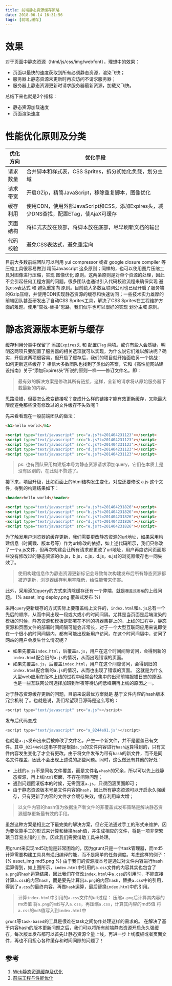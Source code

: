 ```yaml
---
title: 前端静态资源缓存策略
date: 2018-06-14 16:31:56
tags: [前端,缓存]
---
```


# 效果
对于页面中静态资源（html/js/css/img/webfont），理想中的效果：

- 页面以最快的速度获取到所有必须静态资源，渲染飞快；
- 服务器上静态资源未更新时再次访问不请求服务器；
- 服务器上静态资源更新时请求服务器最新资源，加载又飞快。

总结下来也就是2个指标：

- 静态资源加载速度
- 页面渲染速度
<!-- more -->
# 性能优化原则及分类
| 优化方向 | 优化手段 |
| - | - |
| 请求数量 | 合并脚本和样式表，CSS Sprites，拆分初始化负载，划分主域 |
| 请求带宽 | 开启GZip，精简JavaScript，移除重复脚本，图像优化 |
| 缓存利用 | 使用CDN，使用外部JavaScript和CSS，添加Expires头，减少DNS查找，配置ETag，使AjaX可缓存 |
| 页面结构 | 将样式表放在顶部，将脚本放在底部，尽早刷新文档的输出 |
| 代码校验 | 避免CSS表达式，避免重定向 |

目前大多数前端团队可以利用 yui compressor 或者 google closure compiler 等压缩工具很容易做到 精简Javascript 这条原则；同样的，也可以使用图片压缩工具对图像进行压缩，实现 图像优化 原则。这两条原则是对单个资源的处理，因此不会引起任何工程方面的问题。很多团队也通过引入代码校验流程来确保实现 避免css表达式 和 避免重定向 原则。目前绝大多数互联网公司也已经开启了服务端的Gzip压缩，并使用CDN实现静态资源的缓存和快速访问；一些技术实力雄厚的前端团队甚至研发出了自动CSS Sprites工具，解决了CSS Sprites在工程维护方面的难题。使用“查找-替换”思路，我们似乎也可以很好的实现 划分主域 原则。

# 静态资源版本更新与缓存
缓存利用分类中保留了 添加`Expires`头 和 配置`ETag` 两项。或许有些人会质疑，明明这两项只要配置了服务器的相关选项就可以实现，为什么说它们难以解决呢？确实，开启这两项很容易，但开启了缓存后，我们的项目就开始面临另一个挑战： 如何更新这些缓存？
相信大多数团队也找到了类似的答案，它和《高性能网站建设指南》关于“添加Expires头”所说的原则一样——修订文件名。即：
> 最有效的解决方案是修改其所有链接，这样，全新的请求将从原始服务器下载最新的内容。

思路没错，但要怎么改变链接呢？变成什么样的链接才能有效更新缓存，又能最大限度避免那些没有修改过的文件缓存不失效呢？

先来看看现在一般前端团队的做法：
```html
<h1>hello world</h1>

<script type="text/javascript" src="a.js?t=201404231123"></script>
<script type="text/javascript" src="b.js?t=201404231123"></script>
<script type="text/javascript" src="c.js?t=201404231123"></script>
<script type="text/javascript" src="d.js?t=201404231123"></script>
<script type="text/javascript" src="e.js?t=201404231123"></script>
```
> ps: 也有团队采用构建版本号为静态资源请求添加query，它们在本质上是没有区别的，在此就不赘述了。

接下来，项目升级，比如页面上的html结构发生变化，对应还要修改 a.js 这个文件，得到的构建结果如下：
```html
<header>hello world</header>

<script type="text/javascript" src="a.js?t=201404231826"></script>
<script type="text/javascript" src="b.js?t=201404231826"></script>
<script type="text/javascript" src="c.js?t=201404231826"></script>
<script type="text/javascript" src="d.js?t=201404231826"></script>
<script type="text/javascript" src="e.js?t=201404231826"></script>
```
为了触发用户浏览器的缓存更新，我们需要更改静态资源的url地址，如果采用构建信息（时间戳、版本号等）作为url修改的依据，如上述代码所示，我们只修改了一个a.js文件，但再次构建会让所有请求都更改了url地址，用户再度访问页面那些没有修改过的静态资源的(b.js，b.js，c.js，d.js，e.js)的浏览器缓存也一同失效了。

> 使用构建信息作为静态资源更新标记会导致每次构建发布后所有静态资源都被迫更新，浏览器缓存利用率降低，给性能带来伤害。

此外，采用添加query的方式来清除缓存还有一个弊端，就是`覆盖式发布`的上线问题。
{% asset_img deploy.png  覆盖式发布 %}

采用`query`更新缓存的方式实际上要覆盖线上文件的，`index.html`和`a.js`总有一个先后的顺序，从而中间出现一段或大或小的时间间隔。尤其是当页面是后端渲染的模板的时候，静态资源和模板是部署在不同的机器集群上的，上线的过程中，静态资源和页面文件的部署时间间隔可能会非常长，对于一个大型互联网应用来说即使在一个很小的时间间隔内，都有可能出现新用户访问。在这个时间间隔中，访问了网站的用户会发生什么情况呢？
- 如果先覆盖`index.html`，后覆盖`a.js`，用户在这个时间间隙访问，会得到新的`index.html`配合旧的`a.js`的情况，从而出现错误的页面。
- 如果先覆盖`a.js`，后覆盖`index.html`，用户在这个间隙访问，会得到旧的`index.html`配合新的`a.js`的情况，从而也出现了错误的页面。
这就是为什么大型web应用在版本上线的过程中经常会较集中的出现前端报错日志的原因，也是一些互联网公司选择加班到半夜等待访问低峰期再上线的原因之一。

对于静态资源缓存更新的问题，目前来说最优方案就是 基于文件内容的hash版本冗余机制 了。也就是说，我们希望项目源码是这么写的：
```js
<script type="text/javascript" src="a.js"></script>
```
发布后代码变成
```js
<script type="text/javascript" src="a_8244e91.js"></script>
```
也就是`a.js`发布出来后被修改了文件名，产生一个新文件，并不是覆盖已有文件。其中`_82244e91`这串字符是根据`a.js`的文件内容进行`hash`运算得到的，只有文件内容发生变化了才会有更改。由于将文件发布为带有`hash`的新文件，而不是同名文件覆盖，因此不会出现上述说的那些问题。同时，这么做还有其他的好处：
- 上线的`a.js`不是同名文件覆盖，而是文件名+`hash`的冗余，所以可以先上线静态资源，再上线`html`页面，不存在间隙问题；
- 遇到问题回滚版本的时候，无需回滚`a.js`，只须回滚页面即可；
- 由于静态资源版本号是文件内容的`hash`，因此所有静态资源可以开启永久强缓存，只有更新了内容的文件才会缓存失效，缓存利用率大增；

> 以文件内容的hash值为依据生产新文件的非覆盖式发布策略是解决静态资源缓存更新最有效的手段。

虽然这种方案是相比之下最完美的解决方案，但它无法通过手工的形式来维护，因为要依靠手工的形式来计算和替换hash值，并生成相应的文件，将是一项非常繁琐且容易出错的工作，因此我们需要借助工具来处理。

用grunt来实现md5功能是非常困难的，因为grunt只是一个task管理器，而md5计算需要构建工具具有递归编译的能，而不是简单的任务调度。考虑这样的例子：
{% asset_img md5.png  %}
由于我们的资源版本号是通过对文件内容进行hash运算得到，如上图所示，`index.html`中引用的`a.css`文件的内容其实也包含了`a.png`的`hash`运算结果，因此我们在修改`index.html`中`a.css`的引用时，不能直接计算`a.css`的内容`hash`，而是要先计算出`a.png`的内容`hash`，替换`a.css`中的引用，得到了`a.css`的最终内容，再做`hash`运算，最后替换`index.html`中的引用。
> 计算`index.html`中引用的`a.css`文件的url过程：
> 压缩`a.png`后计算其内容的md5值
> 将`a.png`的`md5`写入`a.css`，再压缩`a.css`，计算其内容的md5值
> 将`a.css`的`md5`值写入到`index.html`中

`grunt`等`task-based`的工具是很难在task之间协作处理这样的需求的。
在解决了基于内容hash的版本更新问题之后，我们可以将所有前端静态资源开启永久强缓存，每次版本发布都可以首先让静态资源全量上线，再进一步上线模板或者页面文件，再也不用担心各种缓存和时间间隙的问题了！


## 参考
1. [Web静态资源缓存及优化](https://zhuanlan.zhihu.com/p/30780216)
2. [前端工程与性能优化](https://github.com/fouber/blog/issues/3)
